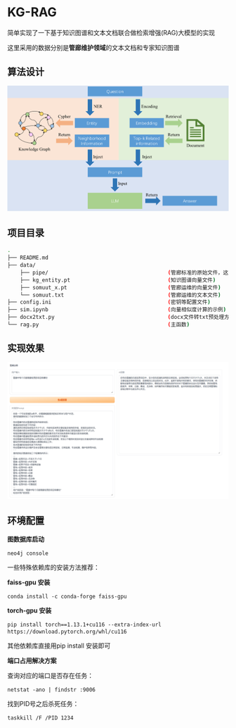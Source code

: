 # KG-RAG

简单实现了一下基于知识图谱和文本文档联合做检索增强(RAG)大模型的实现

这里采用的数据分别是**管廊维护领域**的文本文档和专家知识图谱

## 算法设计

![rag](./img/RAG.png)

## 项目目录

```bash
.
├── README.md
├── data/
    ├── pipe/                                      (管廊标准的原始文件，这里不公开了)
    ├── kg_entity.pt                               (知识图谱向量文件)
    ├── somuut_x.pt                                (管廊运维的向量文件)
    └── somuut.txt                                 (管廊运维的文本文件)
├── config.ini                                     (密钥等配置文件)
├── sim.ipynb                                      (向量相似度计算的示例)
├── docx2txt.py                                    (docx文件转txt预处理方法)
└── rag.py                                         (主函数)
```

## 实现效果

![Gradio](./img/gradio.png)

## 环境配置 

**图数据库启动**

```shell
neo4j console
```

一些特殊依赖库的安装方法推荐：

**faiss-gpu 安装**

```shell
conda install -c conda-forge faiss-gpu
```

**torch-gpu 安装**

```shell
pip install torch==1.13.1+cu116 --extra-index-url https://download.pytorch.org/whl/cu116
```

其他依赖库直接用pip install 安装即可

**端口占用解决方案**

查询对应的端口是否存在任务：

```shell
netstat -ano | findstr :9006
```

找到PID号之后杀死任务：

```shell
taskkill /F /PID 1234
```
